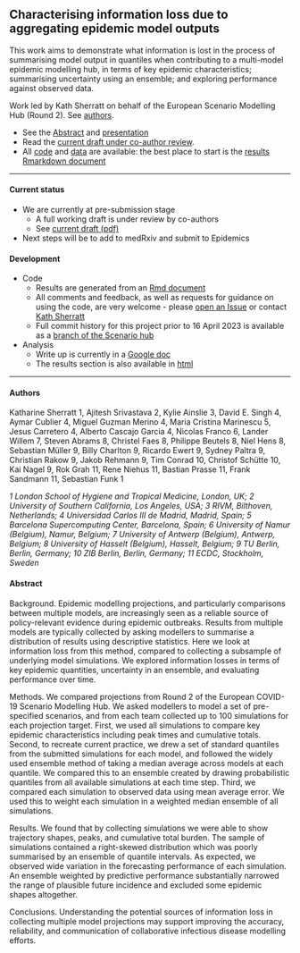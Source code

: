 
## Characterising information loss due to aggregating epidemic model outputs

This work aims to demonstrate what information is lost in the process of summarising model output in quantiles when contributing to a multi-model epidemic modelling hub, in terms of key epidemic characteristics; summarising uncertainty using an ensemble; and exploring performance against observed data. 

Work led by Kath Sherratt on behalf of the European Scenario Modelling Hub (Round 2). See [authors](#authors).

- See the [Abstract](#abstract) and [presentation](https://docs.google.com/presentation/d/1tktKl41Sa7KMzwUHpLcJVFEechMlHut5aoKC6lX6tbc/edit#slide=id.g2177422d982_0_45)
- Read the [current draft under co-author review](https://github.com/covid19-forecast-hub-europe/covid19-scenario-hub-europe/blob/analysis/analysis/output/Co-author%20review_%20Characterising%20information%20loss%20due%20to%20aggregating%20epidemic%20model%20outputs.pdf). 
- All [code](code) and [data](data) are available: the best place to start is the [results Rmarkdown document](https://github.com/covid19-forecast-hub-europe/covid19-scenario-hub-europe/blob/analysis/analysis/output/output-rmd.rmd)

---

#### Current status

- We are currently at pre-submission stage
   - A full working draft is under review by co-authors
   - See [current draft (pdf)](https://github.com/covid19-forecast-hub-europe/covid19-scenario-hub-europe/blob/analysis/analysis/output/Co-author%20review_%20Characterising%20information%20loss%20due%20to%20aggregating%20epidemic%20model%20outputs.pdf)
- Next steps will be to add to medRxiv and submit to Epidemics

#### Development

- Code
   - Results are generated from an [Rmd document](https://github.com/covid19-forecast-hub-europe/covid19-scenario-hub-europe/blob/analysis/analysis/output/output-rmd.rmd)
   - All comments and feedback, as well as requests for guidance on using the code, are very welcome - please [open an Issue](https://github.com/covid19-forecast-hub-europe/covid19-scenario-hub-europe/issues) or contact [Kath Sherratt](https://github.com/kathsherratt)
   - Full commit history for this project prior to 16 April 2023 is available as a [branch of the Scenario hub](https://github.com/covid19-forecast-hub-europe/covid19-scenario-hub-europe/tree/analysis/analysis)
- Analysis
   - Write up is currently in a [Google doc](https://docs.google.com/document/d/1Kh_vvFbWwnLhfChRS-yMyARCnkL0ttAvDXsJQIwwFcY/edit)
   - The results section is also available in [html](https://htmlpreview.github.io/?https://raw.githubusercontent.com/covid19-forecast-hub-europe/covid19-scenario-hub-europe/analysis/analysis/output/output-rmd.html)

---

#### Authors

Katharine Sherratt 1, Ajitesh Srivastava 2, Kylie Ainslie 3, David E. Singh 4, Aymar Cublier 4, Miguel Guzman Merino 4, Maria Cristina Marinescu 5, Jesus Carretero 4, Alberto Cascajo Garcia 4, Nicolas Franco 6, Lander Willem 7, Steven Abrams 8, Christel Faes 8, Philippe Beutels 8, Niel Hens 8, Sebastian Müller 9, Billy Charlton 9, Ricardo Ewert 9, Sydney Paltra 9, Christian Rakow 9, Jakob Rehmann 9, Tim Conrad 10, Christof Schütte 10, Kai Nagel 9, Rok Grah 11, Rene Niehus 11, Bastian Prasse 11, Frank Sandmann 11, Sebastian Funk 1

_1 London School of Hygiene and Tropical Medicine, London, UK; 2 University of Southern California, Los Angeles, USA; 3 RIVM, Bilthoven, Netherlands; 4 Universidad Carlos III de Madrid, Madrid, Spain; 5 Barcelona Supercomputing Center, Barcelona, Spain; 6 University of Namur (Belgium), Namur, Belgium; 7 University of Antwerp (Belgium), Antwerp, Belgium; 8 University of Hasselt (Belgium), Hasselt, Belgium; 9 TU Berlin, Berlin, Germany; 10 ZIB Berlin, Berlin, Germany; 11 ECDC, Stockholm, Sweden_

#### Abstract

Background. Epidemic modelling projections, and particularly comparisons between multiple models, are increasingly seen as a reliable source of policy-relevant evidence during epidemic outbreaks. Results from multiple models are typically collected by asking modellers to summarise a distribution of results using descriptive statistics. Here we look at information loss from this method, compared to collecting a subsample of underlying model simulations. We explored information losses in terms of key epidemic quantities, uncertainty in an ensemble, and evaluating performance over time.

Methods. We compared projections from Round 2 of the European COVID-19 Scenario Modelling Hub. We asked modellers to model a set of pre-specified scenarios, and from each team collected up to 100 simulations for each projection target. First, we used all simulations to compare key epidemic characteristics including peak times and cumulative totals. Second, to recreate current practice, we drew a set of standard quantiles from the submitted simulations for each model, and followed the widely used ensemble method of taking a median average across models at each quantile. We compared this to an ensemble created by drawing probabilistic quantiles from all available simulations at each time step. Third, we compared each simulation to observed data using mean average error. We used this to weight each simulation in a weighted median ensemble of all simulations.

Results. We found that by collecting simulations we were able to show trajectory shapes, peaks, and cumulative total burden. The sample of simulations contained a right-skewed distribution which was poorly summarised by an ensemble of quantile intervals. As expected, we observed wide variation in the forecasting performance of each simulation. An ensemble weighted by predictive performance substantially narrowed the range of plausible future incidence and excluded some epidemic shapes altogether. 

Conclusions. Understanding the potential sources of information loss in collecting multiple model projections may support improving the accuracy, reliability, and communication of collaborative infectious disease modelling efforts. 
